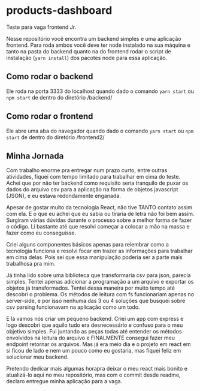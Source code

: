 # products-dashboard
Teste para vaga frontend Jr.

Nesse repositório você encontra um backend simples e uma aplicação frontend. Para roda ambos você deve ter node instalado na sua máquina e tanto na pasta do backend quanto na do frontend rodar o script de instalação (``` yarn install ```) dos pacotes node para essa aplicação.

## Como rodar o backend
Ele roda na porta 3333 do localhost quando dado o comando ```yarn start``` ou ```npm start``` de dentro do diretório /backend/

## Como rodar o frontend
Ele abre uma aba do navegador quando dado o comando ```yarn start``` ou ```npm start``` de dentro do diretório /frontend2/

## Minha Jornada

Com trabalho enorme pra entregar num prazo curto, entre outras atividades, fiquei com tempo limitado para trabalhar em cima do teste. Achei que por não ter backend como requisito seria tranquilo de puxar os dados do arquivo csv para a aplicação na forma de objetos javascript (JSON), e eu estava redondamente enganada.

Apesar de gostar muito da tecnologia React, não tive TANTO contato assim com ela. E o que eu achei que eu sabia ou tiraria de letra não foi bem assim. Surgiram várias dúvidas durante o processo sobre a melhor forma de fazer o código. Li bastante até que resolvi começar a colocar a mão na massa e fazer como eu conseguisse. 

Criei alguns componentes básicos apenas para relembrar como a tecnologia funciona e resolvi focar em trazer as informações para trabalhar em cima delas. Pois sei que essa manipulação poderia ser a parte mais trabalhosa pra mim. 

Já tinha lido sobre uma biblioteca que transformaria csv para json, parecia simples. Tentei apenas adicionar a programação a um arquivo e exportar os objetos já transformados. Tentei dessa maneira por muito tempo até descobri o problema. Os métodos de leitura com fs funcionariam apenas no server-side, e por isso nenhuma das 3 ou 4 soluções que busquei sobre csv parsing funcionavam na aplicação como um todo. 

E lá vamos nós criar um pequeno backend. Criei um app com express e logo descobri que aquilo tudo era desnecessário e confuso para o meu objetivo simples. Fui juntando as peças todas até entender os métodos envolvidos na leitura do arquivo e FINALMENTE consegui fazer meu endpoint retornar os arquivos. Mas já era meio dia e o projeto em react em si ficou de lado e nem um pouco como eu gostaria, mas fiquei feliz em solucionar meu backend. 

Pretendo dedicar mais algumas horapra deixar o meu react mais bonito e atualizá-lo aqui no meu repositório, mas com o commit desde readme, declaro entregue minha aplicação para a vaga.